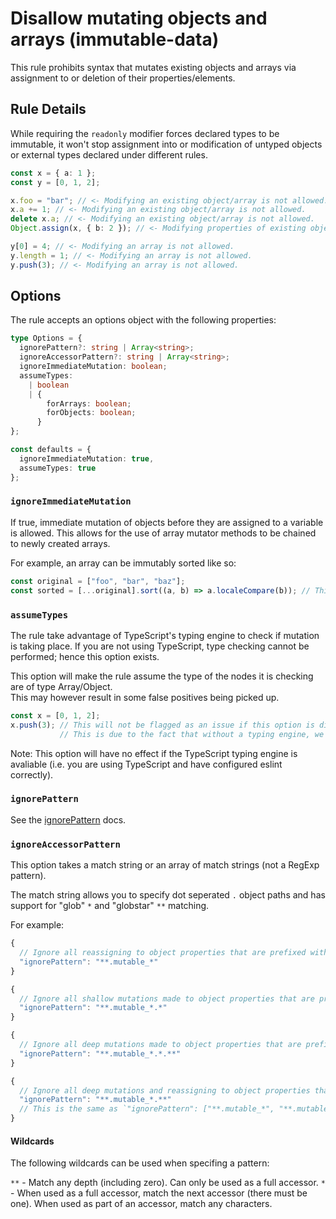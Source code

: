 # Disallow mutating objects and arrays (immutable-data)

This rule prohibits syntax that mutates existing objects and arrays via assignment to or deletion of their properties/elements.

## Rule Details

While requiring the `readonly` modifier forces declared types to be immutable, it won't stop assignment into or modification of untyped objects or external types declared under different rules.

```ts
const x = { a: 1 };
const y = [0, 1, 2];

x.foo = "bar"; // <- Modifying an existing object/array is not allowed.
x.a += 1; // <- Modifying an existing object/array is not allowed.
delete x.a; // <- Modifying an existing object/array is not allowed.
Object.assign(x, { b: 2 }); // <- Modifying properties of existing object not allowed.

y[0] = 4; // <- Modifying an array is not allowed.
y.length = 1; // <- Modifying an array is not allowed.
y.push(3); // <- Modifying an array is not allowed.
```

## Options

The rule accepts an options object with the following properties:

```ts
type Options = {
  ignorePattern?: string | Array<string>;
  ignoreAccessorPattern?: string | Array<string>;
  ignoreImmediateMutation: boolean;
  assumeTypes:
    | boolean
    | {
        forArrays: boolean;
        forObjects: boolean;
      }
};

const defaults = {
  ignoreImmediateMutation: true,
  assumeTypes: true
};
```

### `ignoreImmediateMutation`

If true, immediate mutation of objects before they are assigned to a variable is allowed.
This allows for the use of array mutator methods to be chained to newly created arrays.

For example, an array can be immutably sorted like so:

```js
const original = ["foo", "bar", "baz"];
const sorted = [...original].sort((a, b) => a.localeCompare(b)); // This is OK with ignoreImmediateMutation.
```

### `assumeTypes`

The rule take advantage of TypeScript's typing engine to check if mutation is taking place.
If you are not using TypeScript, type checking cannot be performed; hence this option exists.

This option will make the rule assume the type of the nodes it is checking are of type Array/Object.  
This may however result in some false positives being picked up.

```ts
const x = [0, 1, 2];
x.push(3); // This will not be flagged as an issue if this option is disabled.
           // This is due to the fact that without a typing engine, we cannot tell that x is an array.
```

Note: This option will have no effect if the TypeScript typing engine is avaliable (i.e. you are using TypeScript and have configured eslint correctly).

### `ignorePattern`

See the [ignorePattern](./options/ignore-pattern.md) docs.

### `ignoreAccessorPattern`

This option takes a match string or an array of match strings (not a RegExp pattern).

The match string allows you to specify dot seperated `.` object paths and has support for "glob" `*` and "globstar" `**` matching.

For example:

```js
{
  // Ignore all reassigning to object properties that are prefixed with "mutable_".
  "ignorePattern": "**.mutable_*"
}
```

```js
{
  // Ignore all shallow mutations made to object properties that are prefixed with "mutable_".
  "ignorePattern": "**.mutable_*.*"
}
```

```js
{
  // Ignore all deep mutations made to object properties that are prefixed with "mutable_".
  "ignorePattern": "**.mutable_*.*.**"
}
```

```js
{
  // Ignore all deep mutations and reassigning to object properties that are prefixed with "mutable_".
  "ignorePattern": "**.mutable_*.**"
  // This is the same as `"ignorePattern": ["**.mutable_*", "**.mutable_*.*.**"]`
}
```

#### Wildcards

The following wildcards can be used when specifing a pattern:

`**` - Match any depth (including zero). Can only be used as a full accessor.
`*` - When used as a full accessor, match the next accessor (there must be one). When used as part of an accessor, match any characters.
